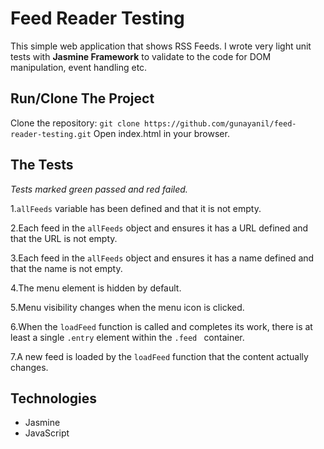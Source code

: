 # Feed Reader Testing
This simple web application that shows RSS Feeds. I wrote very light unit tests with **Jasmine Framework** to validate to the code for DOM manipulation, event handling etc.


## Run/Clone The Project

Clone the repository: ```git clone https://github.com/gunayanil/feed-reader-testing.git```
Open index.html in your browser.


## The Tests

*Tests marked green passed and red failed.*

1.```allFeeds``` variable has been defined and that it is not empty.

2.Each feed in the ```allFeeds``` object and ensures it has a URL defined and that the URL is not empty.

3.Each feed in the ```allFeeds``` object and ensures it has a name defined and that the name is not empty.

4.The menu element is hidden by default.

5.Menu visibility changes when the menu icon is clicked.

6.When the ```loadFeed``` function is called and completes its work,  there is at least a single ```.entry``` element within the ```.feed ``` container.

7.A new feed is loaded by the ```loadFeed``` function that the content actually changes.

## Technologies
* Jasmine
* JavaScript
